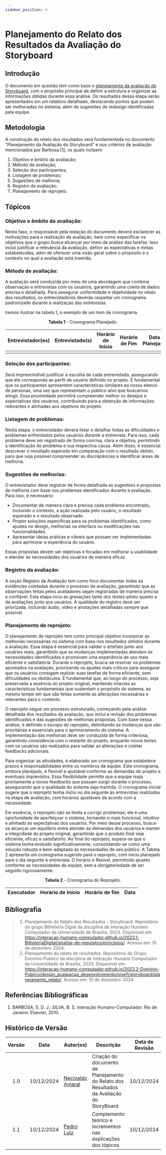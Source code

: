 ```yaml
---
sidebar_position: 4
---
```


# Planejamento do Relato dos Resultados da Avaliação do Storyboard

## Introdução

O documento em questão tem como base o [planejamento da avaliação do Storyboard](https://interacao-humano-computador.github.io/2024.2-Prefeitura-Municipal-de-Nova-Iorque/docs/design-avaliacao-desenvolvimento/nivel01/planejamentoAvaliacaoStoryboard), com o propósito principal de definir a estrutura e organizar as informações obtidas durante essa análise. Os resultados dessa etapa serão apresentados em um relatório detalhado, destacando pontos que podem ser melhorados no sistema, além de sugestões de redesign identificadas pela equipe.

## Metodologia

A construção do relato dos resultados será fundamentada no documento "Planejamento da Avaliação do Storyboard" e nos critérios de avaliação mencionados por Barbosa [1], os quais incluem:
1. Objetivo e âmbito da avaliação;
2. Método de avaliação;
3. Seleção dos participantes;
4. Listagem de problemas;
5. Sugestões de melhoria;
6. Registro da avaliação;
7. Planejamento de reprojeto.

## Tópicos

### Objetivo e âmbito da avaliação: 

Nesta fase, o responsável pela redação do documento deverá esclarecer as motivações para a realização da avaliação, bem como especificar os objetivos que o grupo busca alcançar por meio da análise das tarefas. Isso inclui justificar a relevância da avaliação, definir as expectativas e metas estabelecidas, além de oferecer uma visão geral sobre o propósito e o contexto no qual a avaliação está inserida.

### Método de avaliação: 
A avaliação será conduzida por meio de uma abordagem que combina observação e entrevistas com os usuários, garantindo uma coleta de dados precisa e detalhada. Para assegurar uniformidade e objetividade no relato dos resultados, os entrevistadores deverão respeitar um cronograma padronizado durante a realização das entrevistas.

Iremos ilustrar na tabela 1, o exemplo de um item de cronograma.
<center>

<p style={{ textAlign: 'center', fontSize: '18px' }}><b>Tabela 1</b> - Cronograma Planejado.</p>

|                  Entrevistador(es)                   | Entrevistado(s) | Horário de Início | Horário de Fim | Data Planejada |           Tarefa            |           Local            |
| :--------------------------------------------------: | :-------------: | :---------------: | :------------: | :------------: | :-------------------------: | :------------------------: |
|        |          |              |          |          |     |  |

</center>

### Seleção dos participantes:
Será imprescindível justificar a escolha de cada entrevistado, assegurando que ele corresponda ao perfil de usuário definido no projeto. É fundamental que os participantes apresentem características similares ao nosso elenco de personas, uma vez que representam o público-alvo que buscamos atingir. Essa proximidade permitirá compreender melhor os desejos e expectativas dos usuários, contribuindo para a obtenção de informações relevantes e alinhadas aos objetivos do projeto.

### Listagem de problemas:
Nesta etapa, o entrevistador deverá listar e detalhar todas as dificuldades e problemas enfrentados pelos usuários durante a entrevista. Para isso, cada problema deve ser registrado de forma concisa, clara e objetiva, permitindo a identificação do problema e sua respectiva causa. Além disso, é essencial descrever o resultado esperado em comparação com o resultado obtido, para que seja possível compreender as discrepâncias e identificar áreas de melhoria.

### Sugestões de melhorias:

O entrevistador deve registrar de forma detalhada as sugestões e propostas de melhoria com base nos problemas identificados durante a avaliação. Para isso, é necessário:

* Documentar de maneira clara e precisa cada problema encontrado, incluindo o contexto, a ação realizada pelo usuário, o resultado esperado e o resultado observado.
* Propor soluções específicas para os problemas identificados, como ajustes no design, melhorias na interface ou modificações nas funcionalidades.
* Apresentar ideias práticas e viáveis que possam ser implementadas para aprimorar a experiência do usuário.

Essas propostas devem ser objetivas e focadas em melhorar a usabilidade e atender às necessidades dos usuários de maneira eficaz.

### Registro da avaliação:
A seção Registro da Avaliação tem como foco documentar todas as evidências coletadas durante o processo de avaliação, garantindo que as observações feitas pelos avaliadores sejam registradas de maneira precisa e confiável. Esta etapa incui as gravações tanto dos testes-piloto quanto a da avaliações junto aos usuários. A qualidade do registro deve ser priorizada, incluindo áudio, vídeo e anotações detalhadas sempre que possível. 

### Planejamento de reprojeto:
O planejamento de reprojeto tem como principal objetivo incorporar as melhorias necessárias no sistema com base nos resultados obtidos durante a avaliação. Essa etapa é essencial para validar o artefato junto aos usuários reais, garantindo que as mudanças implementadas atendam às necessidades identificadas e promovam uma experiência de uso mais eficiente e satisfatória. Durante o reprojeto, busca-se resolver os problemas apontados na avaliação, priorizando os ajustes mais críticos para assegurar que os usuários consigam realizar suas tarefas de forma eficiente, sem dificuldades ou obstáculos. É fundamental que, ao longo do processo, seja preservada a essência do projeto original, mantendo intactas as características fundamentais que sustentam o propósito do sistema, ao mesmo tempo em que são feitas somente as alterações necessárias e relevantes para o contexto.

O reprojeto segue um processo estruturado, começando pela análise detalhada dos resultados da avaliação, que inclui a revisão dos problemas identificados e das sugestões de melhorias propostas. Com base nessa análise, é definido o escopo do reprojeto, delimitando as mudanças que são prioritárias e essenciais para o aprimoramento do sistema. A implementação das melhorias deve ser conduzida de forma criteriosa, garantindo consistência com o restante do projeto, enquanto novos testes com os usuários são realizados para validar as alterações e coletar feedbacks adicionais.

Para organizar as atividades, é elaborado um cronograma que estabelece prazos e responsabilidades entre os membros da equipe. Este cronograma, embora planejado, é flexível e ajustável conforme as demandas do projeto e eventuais imprevistos. Essa flexibilidade permite que a equipe reaja prontamente a novos feedbacks que possam surgir durante o processo, assegurando que a qualidade do sistema seja mantida. O cronograma inicial sugere que o reprojeto tenha início no dia seguinte às entrevistas realizadas na etapa de avaliação, com horários ajustáveis de acordo com a necessidade.

Em essência, o reprojeto não se limita a corrigir problemas; ele é uma oportunidade de aperfeiçoar o sistema, tornando-o mais funcional, intuitivo e alinhado às expectativas dos usuários. Por meio desse processo, busca-se alcançar um equilíbrio entre atender às demandas dos usuários e manter a integridade do projeto original, garantindo que o produto final seja eficiente, eficaz e satisfatório. Ao final do reprojeto, espera-se que o sistema tenha evoluído significativamente, consolidando-se como uma solução robusta e bem-adaptada às necessidades de seu público.
A Tabela 2 apresenta um cronograma sugerido para o reprojeto, com início planejado para o dia seguinte à entrevista. O horário é flexível, permitindo ajustes conforme as necessidades da equipe, sem a obrigatoriedade de ser seguido rigorosamente.

<center>
<p style={{ textAlign: 'center', fontSize: '18px' }}><b>Tabela 2</b> - Cronograma do Reprojeto.</p>

| Executador | Horário de Início | Horário de fim | Data |
|:---:|:---:|---|---|
</center>





## Bibliografia
> 1. Planejamento do Relato dos Resultados - Storyboard. Repositório do grupo Bilheteria Digial da disciplina de Interação Humano Computador da Universidade de Brasília, 2023. Disponível em: https://interacao-humano-computador.github.io/2023.1-BilheteriaDigital/analise-de-requisitos/principios/. Acesso em: 10 de dezembro 2024.
> 2. Planejamento do relato de resultados. Repositório do Grupo Dominio-Publico da disciplina de Interação Humano Computador da Universidade de Brasília, 2023. Disponível em: https://interacao-humano-computador.github.io/2023.2-Dominio-Publico/design_avalaiacao_desenvolvimento/nivel1/storyboard/planejamento_relato/. Acesso em: 10 de dezembro 2024.
## Referências Bibliográficas
1. BARBOSA, S. D. J.; SILVA, B. S. Interação Humano-Computador. Rio de Janeiro: Elsevier, 2010.
## Histórico de Versão

| Versão | Data | Autor(es) | Descrição | Data de Revisão | Revisor(es) |
|:---:|:---:|---|---|:---:|---|
| 1.0 |  10/12/2024 | [Necivaldo Amaral](https://github.com/junioramaral22) | Criação do documento de Planejamento do Relato dos Resultados da Avaliação do StoryBoard | 10/12/2024 | [Rodrigo Wendrel](https://github.com/rodwendrel) |
| 1.1 |  10/12/2024 | [Pedro Luiz](https://github.com/pedroluizfo) | Complemento teórico e incrementos nas explicações dos tópicos | 10/12/2024 | [Rodrigo Wendrel](https://github.com/rodwendrel) |